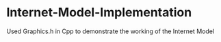 # Internet-Model-Implementation
Used Graphics.h in Cpp to demonstrate the working of the Internet Model
